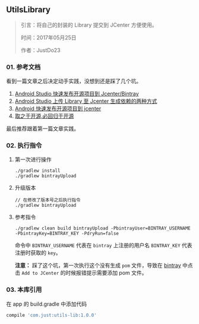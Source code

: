 ## UtilsLibrary

> 引言：将自己的封装的 Library 提交到 JCenter 方便使用。
>
> 时间：2017年05月25日
>
> 作者：JustDo23

### 01. 参考文档

看到一篇文章之后决定动手实践，没想到还是踩了几个坑。

1. [Android Studio 快速发布开源项目到 Jcenter/Bintray](http://blog.csdn.net/yanzhenjie1003/article/details/51672530)
2. [Android Studio 上传 Library 至 Jcenter 生成依赖的两种方式](http://blog.csdn.net/lv_fq/article/details/72567208)
3. [Android 快速发布开源项目到 jcenter](http://blog.csdn.net/lmj623565791/article/details/51148825)
4. [取之于开源,必回归于开源](http://www.sabria.me/2015/12/02/ZT12_1/)

最后推荐跟着第一篇文章实践。

### 02. 执行指令

1. 第一次进行操作

   ```
   ./gradlew install
   ./gradlew bintrayUpload
   ```

2. 升级版本

   ```
   // 在修改了版本号之后执行指令
   ./gradlew bintrayUpload
   ```

3. 参考指令

   ```
   ./gradlew clean build bintrayUpload -PbintrayUser=BINTRAY_USERNAME -PbintrayKey=BINTRAY_KEY -PdryRun=false
   ```

   命令中 `BINTRAY_USERNAME` 代表在 `bintray` 上注册的用户名 `BINTRAY_KEY` 代表注册时获取的 `key`。 

   **注意：** 踩了这个坑，第一次执行这个没有生成 `pom` 文件，导致在 [bintray](https://bintray.com) 中点击 `Add to JCenter` 的时候报错提示需要添加 pom 文件。


### 03. 本库引用

在 app 的 build.gradle 中添加代码

```groovy
compile 'com.just:utils-lib:1.0.0'
```


